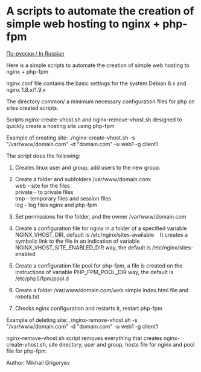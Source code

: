 # A scripts to automate the creation of simple web hosting to nginx + php-fpm

[По-русски / In Russian](README.ru.md)

Here is a simple scripts to automate the creation of simple web hosting to nginx + php-fpm<br>

nginx.conf file contains the basic settings for the system Debian 8.x and nginx 1.8.x/1.9.x<br>

The directory common/ a minimum necessary configuration files for php on sites created scripts.<br>

Scripts nginx-create-vhost.sh and nginx-remove-vhost.sh designed to quickly create a hosting site using php-fpm<br>

Example of creating site: ./nginx-create-vhost.sh -s "/var/www/domain.com" -d "domain.com" -u web1 -g client1<br>

The script does the following:<br>

1. Creates linux user and group, add users to the new group.<br>

2. Create a folder and subfolders /var/www/domain.com:<br>
web - site for the files<br>
private - to private files<br>
tmp - temporary files and session files<br>
log - log files nginx and php-fpm <br>

3. Set permissions for the folder, and the owner /var/www/domain.com<br>

4. Create a configuration file for nginx in a folder of a specified variable NGINX_VHOST_DIR, default is /etc/nginx/sites-available
   It creates a symbolic link to the file in an indication of variable NGINX_VHOST_SITE_ENABLED_DIR way, the default is /etc/nginx/sites-enabled<br>

5. Create a configuration file pool for php-fpm, a file is created on the instructions of variable PHP_FPM_POOL_DIR way, the default is /etc/php5/fpm/pool.d<br>

6. Create a folder /var/www/domain.com/web simple index.html file and robots.txt<br>

7. Checks nginx configuration and restarts it, restart php-fpm<br>

Example of deleting site: ./nginx-remove-vhost.sh -s "/var/www/domain.com" -d "domain.com" -u web1 -g client1<br>

nginx-remove-vhost.sh script removes everything that creates nginx-create-vhost.sh, site directory, user and group, hosts file for nginx and pool file for php-fpm.<br>

Author: Mikhail Grigoryev <sleuthhound at gmail dot com>
